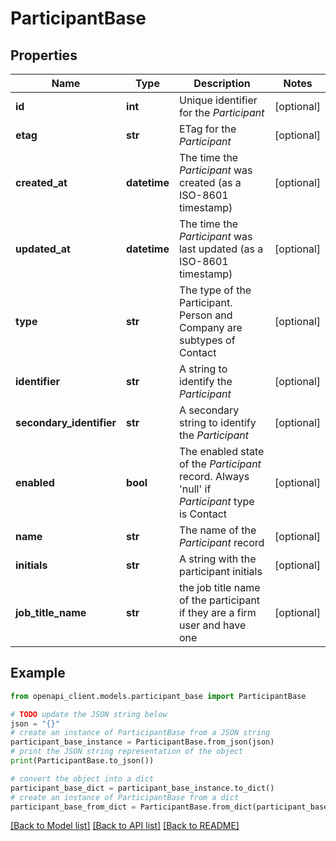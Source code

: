 # ParticipantBase


## Properties

Name | Type | Description | Notes
------------ | ------------- | ------------- | -------------
**id** | **int** | Unique identifier for the *Participant* | [optional] 
**etag** | **str** | ETag for the *Participant* | [optional] 
**created_at** | **datetime** | The time the *Participant* was created (as a ISO-8601 timestamp) | [optional] 
**updated_at** | **datetime** | The time the *Participant* was last updated (as a ISO-8601 timestamp) | [optional] 
**type** | **str** | The type of the Participant. Person and Company are subtypes of Contact | [optional] 
**identifier** | **str** | A string to identify the *Participant* | [optional] 
**secondary_identifier** | **str** | A secondary string to identify the *Participant* | [optional] 
**enabled** | **bool** | The enabled state of the *Participant* record. Always &#39;null&#39; if *Participant* type is Contact | [optional] 
**name** | **str** | The name of the *Participant* record | [optional] 
**initials** | **str** | A  string with the participant initials | [optional] 
**job_title_name** | **str** | the job title name of the participant if they are a firm user and have one | [optional] 

## Example

```python
from openapi_client.models.participant_base import ParticipantBase

# TODO update the JSON string below
json = "{}"
# create an instance of ParticipantBase from a JSON string
participant_base_instance = ParticipantBase.from_json(json)
# print the JSON string representation of the object
print(ParticipantBase.to_json())

# convert the object into a dict
participant_base_dict = participant_base_instance.to_dict()
# create an instance of ParticipantBase from a dict
participant_base_from_dict = ParticipantBase.from_dict(participant_base_dict)
```
[[Back to Model list]](../README.md#documentation-for-models) [[Back to API list]](../README.md#documentation-for-api-endpoints) [[Back to README]](../README.md)


